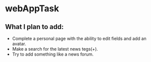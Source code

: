 # webAppTask

## What I plan to add:
*   Complete a personal page with the ability to edit fields and add an avatar.
*   Make a search for the latest news tegs(+).
*   Try to add something like a news forum. 

